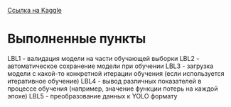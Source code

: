 [Ссылка на Kaggle](https://www.kaggle.com/code/danyocheck/problem-2)

# Выполненные пункты

LBL1 - валидация модели на части обучающей выборки
LBL2 - автоматическое сохранение модели при обучении
LBL3 - загрузка модели с какой-то конкретной итерации обучения (если используется итеративное обучение)
LBL4 - вывод различных показателей в процессе обучения (например, значение функции потерь на каждой эпохе)
LBL5 - преобразование данных к YOLO формату